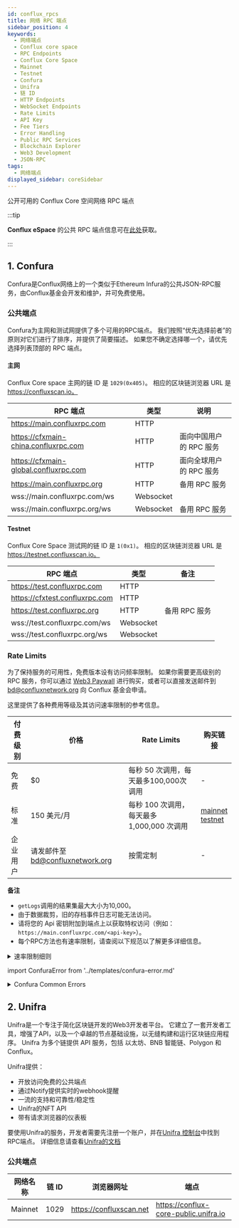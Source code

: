 ```yaml
---
id: conflux_rpcs
title: 网络 RPC 端点
sidebar_position: 4
keywords:
  - 网络端点
  - Conflux core space
  - RPC Endpoints
  - Conflux Core Space
  - Mainnet
  - Testnet
  - Confura
  - Unifra
  - 链 ID
  - HTTP Endpoints
  - WebSocket Endpoints
  - Rate Limits
  - API Key
  - Fee Tiers
  - Error Handling
  - Public RPC Services
  - Blockchain Explorer
  - Web3 Development
  - JSON-RPC
tags:
  - 网络端点
displayed_sidebar: coreSidebar
---
```


公开可用的 Conflux Core 空间网络 RPC 端点

:::tip

**Conflux eSpace** 的公共 RPC 端点信息可在[此处](../espace/network-endpoints.md)获取。

:::

## 1. Confura

Confura是Conflux网络上的一个类似于Ethereum Infura的公共JSON-RPC服务，由Conflux基金会开发和维护，并可免费使用。

### 公共端点

Confura为主网和测试网提供了多个可用的RPC端点。 我们按照“优先选择前者”的原则对它们进行了排序，并提供了简要描述。 如果您不确定选择哪一个，请优先选择列表顶部的 RPC 端点。

#### 主网

Conflux Core space 主网的链 ID 是 `1029(0x405)`。 相应的区块链浏览器 URL 是 https://confluxscan.io。

| RPC 端点                                | 类型        | 说明             |
| ------------------------------------- | --------- | -------------- |
| https://main.confluxrpc.com           | HTTP      |                |
| https://cfxmain-china.confluxrpc.com  | HTTP      | 面向中国用户的 RPC 服务 |
| https://cfxmain-global.confluxrpc.com | HTTP      | 面向全球用户的 RPC 服务 |
| https://main.confluxrpc.org           | HTTP      | 备用 RPC 服务      |
| wss://main.confluxrpc.com/ws          | Websocket |                |
| wss://main.confluxrpc.org/ws          | Websocket | 备用 RPC 服务      |

#### Testnet

Conflux Core Space 测试网的链 ID 是 `1(0x1)`。 相应的区块链浏览器 URL 是 https://testnet.confluxscan.io。

| RPC 端点                         | 类型        | 备注        |
| ------------------------------ | --------- | --------- |
| https://test.confluxrpc.com    | HTTP      |           |
| https://cfxtest.confluxrpc.com | HTTP      |           |
| https://test.confluxrpc.org    | HTTP      | 备用 RPC 服务 |
| wss://test.confluxrpc.com/ws   | Websocket |           |
| wss://test.confluxrpc.org/ws   | Websocket |           |

### Rate Limits

为了保持服务的可用性，免费版本设有访问频率限制。 如果你需要更高级别的 RPC 服务，你可以通过 [Web3 Paywall](../general/build/tools/web3paywall.md) 进行购买，或者可以直接发送邮件到 [bd@confluxnetwork.org](mailto:bd@confluxnetwork.org) 向 Conflux 基金会申请。

这里提供了各种费用等级及其访问速率限制的参考信息。

| 付费级别 | 价格                          | Rate Limits                   | 购买链接                                                                                                                                                                                                                                         |
| ---- | --------------------------- | ----------------------------- | -------------------------------------------------------------------------------------------------------------------------------------------------------------------------------------------------------------------------------------------- |
| 免费   | $0                          | 每秒 50 次调用，每天最多100,000次 调用     | -                                                                                                                                                                                                                                            |
| 标准   | 150 美元/月                    | 每秒 100 次调用，每天最多 1,000,000 次调用 | [mainnet](https://confluxhub.io/payment/consumer/app/subscription/0x33A9451ee070d750a077C93f71D2cFcD0180Fa7D) <br/> [testnet](https://test.confluxhub.io/payment/consumer/app/subscription/0x4805C5B2741088B8458ed781083eA8940186E477) |
| 企业用户 | 请发邮件至 bd@confluxnetwork.org | 按需定制                          | -                                                                                                                                                                                                                                            |

**备注**
- `getLogs`调用的结果集最大大小为10,000。
- 由于数据裁剪，旧的存档事件日志可能无法访问。
- 请将您的 Api 密钥附加到端点上以获取特权访问（例如：`https://main.confluxrpc.com/<api-key>`）。
- 每个RPC方法也有速率限制，请查阅以下规范以了解更多详细信息。

<details>
<summary>速率限制细则</summary>

| RPC 方法              | 免费级别                                | 标准级别                                  | 注释                                                                                  |
| ------------------- | ----------------------------------- | ------------------------------------- | ----------------------------------------------------------------------------------- |
| 全部                  | 每秒请求数< 50；<br/>每日总数 < 100,000 | 每秒请求数< 100；<br/>每日总数 < 100,0000 | RPC 请求总数                                                                            |
| cfx_getLogs         | 每秒请求数< 5                            | 每秒请求数< 20                             | -                                                                                   |
| cfx_call            | 每秒请求数< 5                            | 每秒请求数< 50                             | -                                                                                   |
| cfx_getBlockBy*     | 每秒请求数< 5                            | 每秒请求数< 20                             | 包括： <br/> `cfx_getBlockByHash`, <br/>`cfx_getBlockByEPochNumber`        |
| cfx_getTransaction* | 每秒请求数< 5                            | 每秒请求数< 20                             | 包括： <br/> `cfx_getTransactionByHash`, <br/> `cfx_getTransactionreceipt` |
| debug RPC           | 暂不支持                                | 每秒请求数< 20                             | 包括： <br/> `cfx_getEpochreceips` 等。                                            |
| trace RPC           | 暂不支持                                | 每秒请求数< 20                             | 包括： <br/> `trace_block`, `trace_filter`, `trace_transaction`                  |
| filter API          | 暂不支持                                | 支持                                    | 包括： <br/> `cfx_newFilter`, `cfx_getFilterChanges` 等。                          |

</details>

import ConfuraError from '../templates/confura-error.md'

<details>
<summary>Confura Common Errors</summary>
<ConfuraError basicUnitName="epoch" /> </details>

## 2. Unifra

Unifra是一个专注于简化区块链开发的Web3开发者平台。 它建立了一套开发者工具，增强了API，以及一个卓越的节点基础设施，以无缝构建和运行区块链应用程序。 Unifra 为多个链提供 API 服务，包括 以太坊、BNB 智能链、Polygon 和 Conflux。

Unifra提供：

- 开放访问免费的公共端点
- 通过Notify提供实时的webhook提醒
- 一流的支持和可靠性/稳定性
- Unifra的NFT API
- 带有请求浏览器的仪表板

要使用Unifra的服务，开发者需要先注册一个账户，并在[Unifra 控制台](https://console.unifra.io/)中找到RPC端点。 详细信息请查看[Unifra的文档](https://docs.unifra.io/)

### 公共端点

| 网络名称    | 链 ID | 浏览器网址                   | 端点                                    |
| ------- | ---- | ----------------------- | ------------------------------------- |
| Mainnet | 1029 | https://confluxscan.net | https://conflux-core-public.unifra.io |
